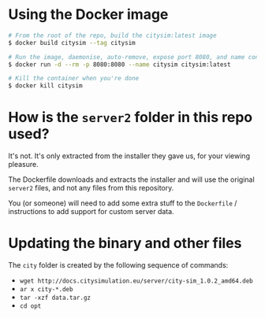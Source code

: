 # Using the Docker image

```bash
# From the root of the repo, build the citysim:latest image
$ docker build citysim --tag citysim

# Run the image, daemonise, auto-remove, expose port 8080, and name container "citysim"
$ docker run -d --rm -p 8080:8080 --name citysim citysim:latest

# Kill the container when you're done
$ docker kill citysim
```

# How is the `server2` folder in this repo used?

It's not. It's only extracted from the installer they gave us,
for your viewing pleasure.

The Dockerfile downloads and extracts the installer and will use
the original `server2` files, and not any files from this repository.

You (or someone) will need to add some extra stuff to the `Dockerfile` / instructions
to add support for custom server data.

# Updating the binary and other files

The `city` folder is created by the following sequence of commands:

- `wget http://docs.citysimulation.eu/server/city-sim_1.0.2_amd64.deb`
- `ar x city-*.deb`
- `tar -xzf data.tar.gz`
- `cd opt`
